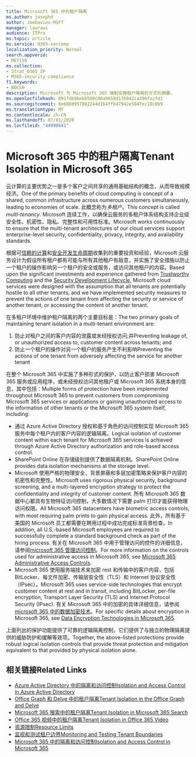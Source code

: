 ```yaml
---
title: Microsoft 365 中的租户隔离
ms.author: josephd
author: JoeDavies-MSFT
manager: laurawi
audience: ITPro
ms.topic: article
ms.service: O365-seccomp
localization_priority: Normal
search.appverid:
- MET150
ms.collection:
- Strat_O365_IP
- M365-security-compliance
f1.keywords:
- NOCSH
description: Microsoft 为 Microsoft 365 强制实施租户隔离的方式的摘要。
ms.openlocfilehash: 891fdb9bebb500c40a9658d170942ca396facfd1
ms.sourcegitcommit: 6e608d957082244d1b4ffb47942e5847ec18c0b9
ms.translationtype: MT
ms.contentlocale: zh-CN
ms.lasthandoff: 07/01/2020
ms.locfileid: "44998641"
---
```

# <a name="tenant-isolation-in-microsoft-365"></a><span data-ttu-id="1e5b5-103">Microsoft 365 中的租户隔离</span><span class="sxs-lookup"><span data-stu-id="1e5b5-103">Tenant Isolation in Microsoft 365</span></span>

<span data-ttu-id="1e5b5-104">云计算的主要优势之一是多个客户之间共享的通用基础结构的概念，从而导致规模经济。</span><span class="sxs-lookup"><span data-stu-id="1e5b5-104">One of the primary benefits of cloud computing is concept of a shared, common infrastructure across numerous customers simultaneously, leading to economies of scale.</span></span> <span data-ttu-id="1e5b5-105">此概念称为*多租户*。</span><span class="sxs-lookup"><span data-stu-id="1e5b5-105">This concept is called *multi-tenancy*.</span></span> <span data-ttu-id="1e5b5-106">Microsoft 连续工作，以确保云服务的多租户体系结构支持企业级安全性、机密性、隐私、完整性和可用性标准。</span><span class="sxs-lookup"><span data-stu-id="1e5b5-106">Microsoft works continuously to ensure that the multi-tenant architectures of our cloud services support enterprise-level security, confidentiality, privacy, integrity, and availability standards.</span></span>

<span data-ttu-id="1e5b5-107">根据可[信赖的计算](https://www.microsoft.com/trust-center)和[安全开发生命周期](https://www.microsoft.com/securityengineering/sdl/)收集到的重要投资和经验，Microsoft 云服务设计为假设所有租户都有可能与所有其他租户有敌意，并实施了安全措施以防止一个租户的操作影响另一个租户的安全或服务，或访问其他租户的内容。</span><span class="sxs-lookup"><span data-stu-id="1e5b5-107">Based upon the significant investments and experience gathered from [Trustworthy Computing](https://www.microsoft.com/trust-center) and the [Security Development Lifecycle](https://www.microsoft.com/securityengineering/sdl/), Microsoft cloud services were designed with the assumption that all tenants are potentially hostile to all other tenants, and we have implemented security measures to prevent the actions of one tenant from affecting the security or service of another tenant, or accessing the content of another tenant.</span></span>

<span data-ttu-id="1e5b5-108">在多租户环境中维护租户隔离的两个主要目标是：</span><span class="sxs-lookup"><span data-stu-id="1e5b5-108">The two primary goals of maintaining tenant isolation in a multi-tenant environment are:</span></span>

1.  <span data-ttu-id="1e5b5-109">防止对租户之间的客户内容的泄露或未经授权访问;并</span><span class="sxs-lookup"><span data-stu-id="1e5b5-109">Preventing leakage of, or unauthorized access to, customer content across tenants; and</span></span>
2.  <span data-ttu-id="1e5b5-110">防止一个租户的操作对另一个租户的服务产生不利影响</span><span class="sxs-lookup"><span data-stu-id="1e5b5-110">Preventing the actions of one tenant from adversely affecting the service for another tenant</span></span>

<span data-ttu-id="1e5b5-111">在整个 Microsoft 365 中实施了多种形式的保护，以防止客户损害 Microsoft 365 服务或应用程序，或未经授权访问其他租户或 Microsoft 365 系统本身的信息，其中包括：</span><span class="sxs-lookup"><span data-stu-id="1e5b5-111">Multiple forms of protection have been implemented throughout Microsoft 365 to prevent customers from compromising Microsoft 365 services or applications or gaining unauthorized access to the information of other tenants or the Microsoft 365 system itself, including:</span></span>

- <span data-ttu-id="1e5b5-112">通过 Azure Active Directory 授权和基于角色的访问控制实现 Microsoft 365 服务中每个租户内的客户内容的逻辑隔离。</span><span class="sxs-lookup"><span data-stu-id="1e5b5-112">Logical isolation of customer content within each tenant for Microsoft 365 services is achieved through Azure Active Directory authorization and role-based access control.</span></span>
- <span data-ttu-id="1e5b5-113">SharePoint Online 在存储级别提供了数据隔离机制。</span><span class="sxs-lookup"><span data-stu-id="1e5b5-113">SharePoint Online provides data isolation mechanisms at the storage level.</span></span>
- <span data-ttu-id="1e5b5-114">Microsoft 使用严格的物理安全、背景屏蔽和多层加密策略来保护客户内容的机密性和完整性。</span><span class="sxs-lookup"><span data-stu-id="1e5b5-114">Microsoft uses rigorous physical security, background screening, and a multi-layered encryption strategy to protect the confidentiality and integrity of customer content.</span></span> <span data-ttu-id="1e5b5-115">所有 Microsoft 365 数据中心都具有生物特征访问控制，大多数情况下需要 palm 打印才能获得物理访问权限。</span><span class="sxs-lookup"><span data-stu-id="1e5b5-115">All Microsoft 365 datacenters have biometric access controls, with most requiring palm prints to gain physical access.</span></span> <span data-ttu-id="1e5b5-116">此外，所有基于美国的 Microsoft 员工都需要在聘用过程中成功完成标准背景检查。</span><span class="sxs-lookup"><span data-stu-id="1e5b5-116">In addition, all U.S.-based Microsoft employees are required to successfully complete a standard background check as part of the hiring process.</span></span> <span data-ttu-id="1e5b5-117">有关在 Microsoft 365 中用于管理访问的控件的详细信息，请参阅[microsoft 365 管理访问控制](office-365-administrative-access-controls-overview.md)。</span><span class="sxs-lookup"><span data-stu-id="1e5b5-117">For more information on the controls used for administrative access in Microsoft 365, see [Microsoft 365 Administrative Access Controls](office-365-administrative-access-controls-overview.md).</span></span>
- <span data-ttu-id="1e5b5-118">Microsoft 365 使用服务端技术来加密 rest 和传输中的客户内容，包括 BitLocker、每文件加密、传输层安全性（TLS）和 Internet 协议安全性（IPsec）。</span><span class="sxs-lookup"><span data-stu-id="1e5b5-118">Microsoft 365 uses service-side technologies that encrypt customer content at rest and in transit, including BitLocker, per-file encryption, Transport Layer Security (TLS) and Internet Protocol Security (IPsec).</span></span> <span data-ttu-id="1e5b5-119">有关 Microsoft 365 中的加密的具体详细信息，请参阅[microsoft 365 中的数据加密技术](https://docs.microsoft.com/microsoft-365/compliance/office-365-encryption-in-the-microsoft-cloud-overview)。</span><span class="sxs-lookup"><span data-stu-id="1e5b5-119">For specific details about encryption in Microsoft 365, see [Data Encryption Technologies in Microsoft 365](https://docs.microsoft.com/microsoft-365/compliance/office-365-encryption-in-the-microsoft-cloud-overview).</span></span>

<span data-ttu-id="1e5b5-120">上面列出的保护功能提供了可靠的逻辑隔离控制，它们提供了与独立的物理隔离提供的威胁防护和缓解等效项。</span><span class="sxs-lookup"><span data-stu-id="1e5b5-120">Together, the above-listed protections provide robust logical isolation controls that provide threat protection and mitigation equivalent to that provided by physical isolation alone.</span></span>

## <a name="related-links"></a><span data-ttu-id="1e5b5-121">相关链接</span><span class="sxs-lookup"><span data-stu-id="1e5b5-121">Related Links</span></span>

- [<span data-ttu-id="1e5b5-122">Azure Active Directory 中的隔离和访问控制</span><span class="sxs-lookup"><span data-stu-id="1e5b5-122">Isolation and Access Control in Azure Active Directory</span></span>](office-365-isolation-in-azure-active-directory.md)
- [<span data-ttu-id="1e5b5-123">Office Graph 和 Delve 中的租户隔离</span><span class="sxs-lookup"><span data-stu-id="1e5b5-123">Tenant Isolation in the Office Graph and Delve</span></span>](office-365-isolation-in-graph-and-delve.md)
- [<span data-ttu-id="1e5b5-124">Microsoft 365 搜索中的租户隔离</span><span class="sxs-lookup"><span data-stu-id="1e5b5-124">Tenant Isolation in Microsoft 365 Search</span></span>](office-365-isolation-in-office-365-search.md)
- [<span data-ttu-id="1e5b5-125">Office 365 视频中的租户隔离</span><span class="sxs-lookup"><span data-stu-id="1e5b5-125">Tenant Isolation in Office 365 Video</span></span>](office-365-isolation-in-office-365-video.md)
- [<span data-ttu-id="1e5b5-126">资源限制</span><span class="sxs-lookup"><span data-stu-id="1e5b5-126">Resource Limits</span></span>](office-365-resource-limits.md)
- [<span data-ttu-id="1e5b5-127">监视和测试租户边界</span><span class="sxs-lookup"><span data-stu-id="1e5b5-127">Monitoring and Testing Tenant Boundaries</span></span>](office-365-monitoring-and-testing.md)
- [<span data-ttu-id="1e5b5-128">Microsoft 365 中的隔离和访问控制</span><span class="sxs-lookup"><span data-stu-id="1e5b5-128">Isolation and Access Control in Microsoft 365</span></span>](office-365-isolation-in-office-365.md)
